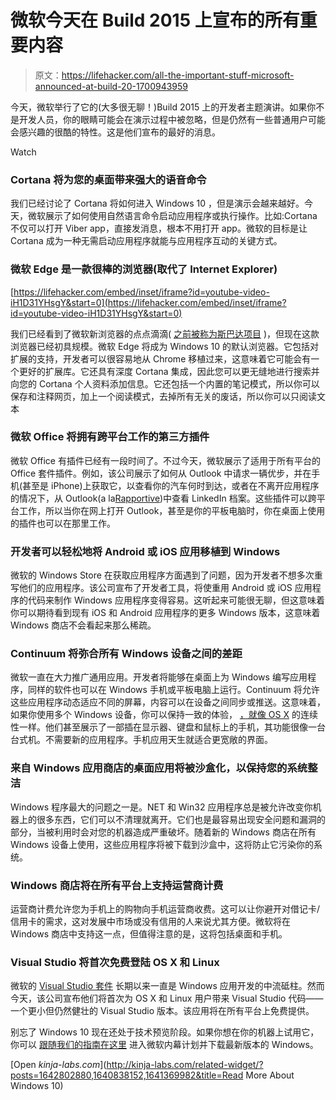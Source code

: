 # 微软今天在 Build 2015 上宣布的所有重要内容

> 原文：<https://lifehacker.com/all-the-important-stuff-microsoft-announced-at-build-20-1700943959>

今天，微软举行了它的(大多很无聊！)Build 2015 上的开发者主题演讲。如果你不是开发人员，你的眼睛可能会在演示过程中被忽略，但是仍然有一些普通用户可能会感兴趣的很酷的特性。这是他们宣布的最好的消息。

Watch

### Cortana 将为您的桌面带来强大的语音命令

我们已经讨论了 Cortana 将如何进入 Windows 10 ，但是演示会越来越好。今天，微软展示了如何使用自然语言命令启动应用程序或执行操作。比如:Cortana 不仅可以打开 Viber app，直接发消息，根本不用打开 app。微软的目标是让 Cortana 成为一种无需启动应用程序就能与应用程序互动的关键方式。

### 微软 Edge 是一款很棒的浏览器(取代了 Internet Explorer)

 [https://lifehacker.com/embed/inset/iframe?id=youtube-video-iH1D31YHsgY&start=0](https://lifehacker.com/embed/inset/iframe?id=youtube-video-iH1D31YHsgY&start=0) 

我们已经看到了微软新浏览器的点点滴滴( [之前被称为斯巴达项目](https://gizmodo.com/microsofts-spartan-browser-is-here-to-save-you-from-int-1680879010) )，但现在这款浏览器已经初具规模。微软 Edge 将成为 Windows 10 的默认浏览器。它包括对扩展的支持，开发者可以很容易地从 Chrome 移植过来，这意味着它可能会有一个更好的扩展库。它还具有深度 Cortana 集成，因此您可以更无缝地进行搜索并向您的 Cortana 个人资料添加信息。它还包括一个内置的笔记模式，所以你可以保存和注释网页，加上一个阅读模式，去掉所有无关的废话，所以你可以只阅读文本

### 微软 Office 将拥有跨平台工作的第三方插件

微软 Office 有插件已经有一段时间了。不过今天，微软展示了适用于所有平台的 Office 套件插件。例如，该公司展示了如何从 Outlook 中请求一辆优步，并在手机(甚至是 iPhone)上获取它，以查看你的汽车何时到达，或者在不离开应用程序的情况下，从 Outlook(a la[Rapportive](https://rapportive.com/))中查看 LinkedIn 档案。这些插件可以跨平台工作，所以当你在网上打开 Outlook，甚至是你的平板电脑时，你在桌面上使用的插件也可以在那里工作。

### 开发者可以轻松地将 Android 或 iOS 应用移植到 Windows

微软的 Windows Store 在获取应用程序方面遇到了问题，因为开发者不想多次重写他们的应用程序。该公司宣布了开发者工具，将使重用 Android 或 iOS 应用程序的代码来制作 Windows 应用程序变得容易。这听起来可能很无聊，但这意味着你可以期待看到现有 iOS 和 Android 应用程序的更多 Windows 版本，这意味着 Windows 商店不会看起来那么稀疏。

### **Continuum 将弥合所有 Windows 设备之间的差距**

微软一直在大力推广通用应用。开发者将能够在桌面上为 Windows 编写应用程序，同样的软件也可以在 Windows 手机或平板电脑上运行。Continuum 将允许这些应用程序动态适应不同的屏幕，内容可以在设备之间同步或推送。这意味着，如果你使用多个 Windows 设备，你可以保持一致的体验， [，就像 OS X](http://lifehacker.com/the-best-apps-that-take-advantage-of-yosemites-new-feat-1650051011) 的连续性一样。他们甚至展示了一部插在显示器、键盘和鼠标上的手机，其功能很像一台台式机。不需要新的应用程序。手机应用天生就适合更宽敞的界面。

### 来自 Windows 应用商店的桌面应用将被沙盒化，以保持您的系统整洁

Windows 程序最大的问题之一是。NET 和 Win32 应用程序总是被允许改变你机器上的很多东西，它们可以不清理就离开。它们也是最容易出现安全问题和漏洞的部分，当被利用时会对您的机器造成严重破坏。随着新的 Windows 商店在所有 Windows 设备上使用，这些应用程序将被下载到沙盒中，这将防止它污染你的系统。

### Windows 商店将在所有平台上支持运营商计费

运营商计费允许您为手机上的购物向手机运营商收费。这可以让你避开对借记卡/信用卡的需求，这对发展中市场或没有信用的人来说尤其方便。微软将在 Windows 商店中支持这一点，但值得注意的是，这将包括桌面和手机。

### Visual Studio 将首次免费登陆 OS X 和 Linux

微软的 [Visual Studio 套件](http://en.wikipedia.org/wiki/Microsoft_Visual_Studio) 长期以来一直是 Windows 应用开发的中流砥柱。然而今天，该公司宣布他们将首次为 OS X 和 Linux 用户带来 Visual Studio 代码——一个更小但仍然健壮的 Visual Studio 版本。该应用将在所有平台上免费提供。

别忘了 Windows 10 现在还处于技术预览阶段。如果你想在你的机器上试用它，你可以 [跟随我们的指南在这里](https://lifehacker.com/windows-10-technical-preview-now-available-for-download-1641212531) 进入微软内幕计划并下载最新版本的 Windows。

[Open *kinja-labs.com*](http://kinja-labs.com/related-widget/?posts=1642802880,1640838152,1641369982&title=Read More About Windows 10)